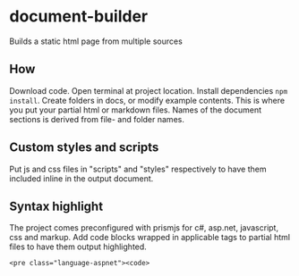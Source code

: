 # document-builder
Builds a static html page from multiple sources

## How
Download code. Open terminal at project location. Install dependencies `npm install`. Create folders in docs, or modify example contents. This is where you put your partial html or markdown files. Names of the document sections is derived from file- and folder names.


## Custom styles and scripts
Put js and css files in "scripts" and "styles" respectively to have them included inline in the output document.

## Syntax highlight
The project comes preconfigured with prismjs for c#, asp.net, javascript, css and markup. Add code blocks wrapped in applicable tags to partial html files to have them output highlighted.
```
<pre class="language-aspnet"><code>
```
